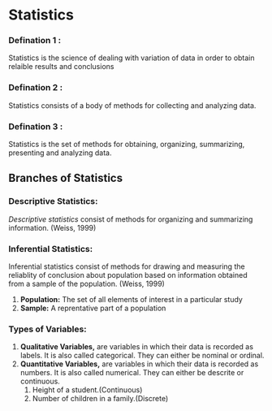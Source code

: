 <h1>Statistics</h1>
<h3> Defination 1 : </h3>
<p>
Statistics is the science of dealing with variation of data in order to obtain relaible results and conclusions
</p>

<h3> Defination 2 : </h3>
<p>
Statistics consists of a body of methods for collecting and analyzing data. 
</p>

<h3> Defination 3 : </h3>
<p>
Statistics is the set of methods for obtaining, organizing, summarizing, presenting and analyzing data.
</p>

<h2>Branches of Statistics</h2>

<h3> Descriptive Statistics: </h3>
<p>
 <dfn>Descriptive statistics</dfn> consist of methods for organizing and summarizing information. (Weiss, 1999)
</p>

<h3> Inferential Statistics: </h3>
<p>
 Inferential statistics consist of methods for drawing and measuring the reliablity of conclusion about population based on information obtained from a sample of the population. (Weiss, 1999)
</p>

<ol>
<li><b>Population:</b> The set of all elements of interest in a particular study </li>
<li><b>Sample:</b> A reprentative part of a population</li>
</ol>


<h3> Types of Variables: </h3>
<ol>
<li><b>Qualitative Variables,</b> 
are variables in which their data is recorded as labels. It is also called categorical. They can either be nominal or ordinal. 
</li>
<li><b>Quantitative Variables,</b> 
are variables in which their data is recorded as numbers. It is also called numerical. They can either be descrite or continuous. 
  <ol>
    <li> 
    Height of a student.(Continuous)
    </li>
    <li> 
    Number of children in a family.(Discrete)
    </li>
  </ol>
</li>
</ol>

